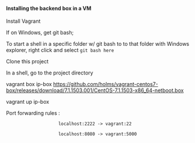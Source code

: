 #### Installing the backend box in a VM

Install Vagrant

If on Windows, get git bash; 

To start a shell in a specific folder w/ git bash to to that folder with Windows explorer, right click and select `git bash here`

Clone this project

In a shell, go to the project directory

vagrant box ip-box https://github.com/holms/vagrant-centos7-box/releases/download/7.1.1503.001/CentOS-7.1.1503-x86_64-netboot.box

vagrant up ip-box

Port forwarding rules : 

                        localhost:2222 -> vagrant:22
                        
                        localhost:8080 -> vagrant:5000

